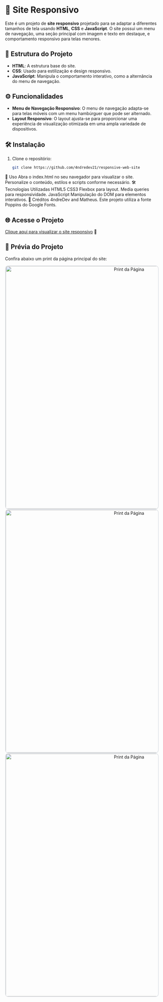 # 📱 Site Responsivo

Este é um projeto de **site responsivo** projetado para se adaptar a diferentes tamanhos de tela usando **HTML**, **CSS** e **JavaScript**. O site possui um menu de navegação, uma seção principal com imagem e texto em destaque, e comportamento responsivo para telas menores.

## 📁 Estrutura do Projeto

- **HTML**: A estrutura base do site.
- **CSS**: Usado para estilização e design responsivo.
- **JavaScript**: Manipula o comportamento interativo, como a alternância do menu de navegação.

## ⚙️ Funcionalidades

- **Menu de Navegação Responsivo**: O menu de navegação adapta-se para telas móveis com um menu hambúrguer que pode ser alternado.
- **Layout Responsivo**: O layout ajusta-se para proporcionar uma experiência de visualização otimizada em uma ampla variedade de dispositivos.

## 🛠️ Instalação

1. Clone o repositório:
   ```bash
   git clone https://github.com/4ndredev21/responsive-web-site

🚀 Uso
Abra o index.html no seu navegador para visualizar o site.
Personalize o conteúdo, estilos e scripts conforme necessário.
🛠️ Tecnologias Utilizadas
HTML5
CSS3
Flexbox para layout.
Media queries para responsividade.
JavaScript
Manipulação do DOM para elementos interativos.
📜 Créditos 4ndreDev and Matheus.
Este projeto utiliza a fonte Poppins do Google Fonts.
## 🌐 Acesse o Projeto

[Clique aqui para visualizar o site responsivo](https://4ndredev21.github.io/responsive-web-site/) 🌟


## 🌟 Prévia do Projeto

Confira abaixo um print da página principal do site:

<div align="center">
  <img src="./images/project-1.png" alt="Print da Página" width="800" style="border: 2px solid #e1e4e8; border-radius: 10px;">
</div>
<div align="center">
  <img src="./images/project-2.png" alt="Print da Página" width="800" style="border: 2px solid #e1e4e8; border-radius: 10px;">
</div>
<div align="center">
  <img src="./images/project-3.png" alt="Print da Página" width="800" style="border: 2px solid #e1e4e8; border-radius: 10px;">
</div>
